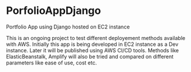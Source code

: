 # PorfolioAppDjango
Portfolio App using Django hosted on EC2 instance

This is an ongoing project to test different deployement methods available with AWS. 
Initially this app is being developed in EC2 instance as a Dev instance. Later it will be published using AWS CI/CD tools.
Methods like ElasticBeanstalk, Amplify will also be tried and compared on different parameters like ease of use, cost etc.
